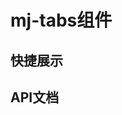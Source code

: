 <script setup>
import quickShow from './components/quickShow.vue'
import propsBody from './data/propsBody'
</script>

# mj-tabs组件

## 快捷展示
<quickShow />

## API文档
<props-table descriptType="Props" :propsBody="propsBody" />
